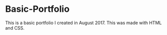 # Basic-Portfolio
This is a basic portfolio I created in August 2017. This was made with HTML and CSS. 
